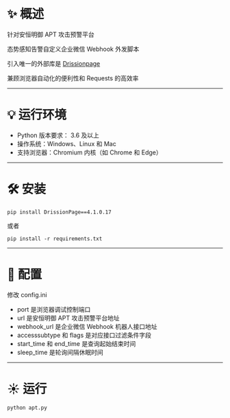 # ✨️ 概述
 针对安恒明御 APT 攻击预警平台

 态势感知告警自定义企业微信 Webhook 外发脚本

 引入唯一的外部库是 [Drissionpage](https://www.drissionpage.cn/)

 兼顾浏览器自动化的便利性和 Requests 的高效率

---

# 💡 运行环境
 - Python 版本要求： 3.6 及以上
 - 操作系统：Windows、Linux 和 Mac
 - 支持浏览器：Chromium 内核（如 Chrome 和 Edge）

---

# 🛠 安装
  `pip install DrissionPage==4.1.0.17`

  或者
  
  `pip install -r requirements.txt`

---

# 📖 配置
 修改 config.ini
 - port 是浏览器调试控制端口
 - url 是安恒明御 APT 攻击预警平台地址
 - webhook_url 是企业微信 Webhook 机器人接口地址
 - accesssubtype 和 flags 是对应接口过滤条件字段
 - start_time 和 end_time 是查询起始结束时间
 - sleep_time 是轮询间隔休眠时间

---

# ☀️ 运行
 `python apt.py`
